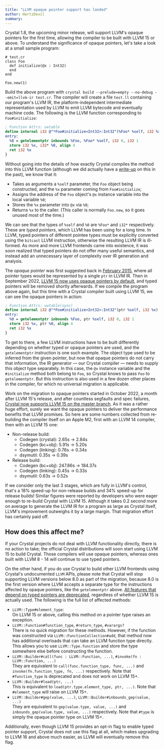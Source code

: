 ```yaml
---
title: "LLVM opaque pointer support has landed"
author: HertzDevil
summary: 
---
```


Crystal 1.8, the upcoming minor release, will support LLVM's opaque pointers for the first time, allowing the compiler to be built with LLVM 15 or above. To understand the significance of opaque pointers, let's take a look at a small sample program:

```crystal
# test.cr
class Foo
  def initialize(@x : Int32)
  end
end

Foo.new(1)
```

Build the above program with `crystal build --prelude=empty --no-debug --emit=llvm-ir test.cr`. The compiler will create a file `test.ll` containing our program's LLVM IR, the platform-independent intermediate representation used by LLVM to emit LLVM bytecode and eventually machine code. The following is the LLVM function corresponding to `Foo#initialize`:

```llvm
; Function Attrs: uwtable
define internal i32 @"*Foo#initialize<Int32>:Int32"(%Foo* %self, i32 %x) #0 {
entry:
  %0 = getelementptr inbounds %Foo, %Foo* %self, i32 0, i32 1
  store i32 %x, i32* %0, align 4
  ret i32 %x
}
```

Without going into the details of how exactly Crystal compiles the method into this LLVM function (although we did actually have a [write-up](https://crystal-lang.org/2015/03/04/internals/) on this in the past), we know that it:

* Takes as arguments a `%self` parameter, the `Foo` object being constructed, and the `%x` parameter coming from `Foo#initialize`;
* Assigns the address of the `Foo` object's `@x` instance variable into the local variable `%0`;
* Stores the `%x` parameter into `@x` via `%0`;
* Returns `%x` to the caller. (This caller is normally `Foo.new`, so it goes unused most of the time.)

We can see that the types of `%self` and `%0` are `%Foo*` and `i32*` respectively. These are _typed pointers_, which LLVM has been using for a long time. In LLVM, typed pointers of different pointee types must be explicitly converted using the `bitcast` LLVM instruction, otherwise the resulting LLVM IR is ill-formed. As more and more LLVM frontends came into existence, it was soon realized that typed pointers do not offer many useful semantics, and instead add an unnecessary layer of complexity over IR generation and analysis.

The _opaque pointer_ was first suggested back in [February 2015](https://lists.llvm.org/pipermail/llvm-dev/2015-February/081822.html), where all pointer types would be represented by a single `ptr` in LLVM IR. Then in September 2022, [LLVM 15 now uses opaque pointers by default](https://releases.llvm.org/15.0.0/docs/OpaquePointers.html#version-support), and typed pointers will be removed shortly afterwards. If we compile the program above again, but this time with a Crystal compiler built using LLVM 15, we can see the opaque pointers in action:

```llvm
; Function Attrs: uwtable(sync)
define internal i32 @"*Foo#initialize<Int32>:Int32"(ptr %self, i32 %x) #0 {
entry:
  %0 = getelementptr inbounds %Foo, ptr %self, i32 0, i32 1
  store i32 %x, ptr %0, align 4
  ret i32 %x
}
```

To get to there, a few LLVM instructions have to be built differently depending on whether typed or opaque pointers are used, and the `getelementptr` instruction is one such example. The object type used to be inferred from the given pointer, but now that opaque pointers do not carry that information, the IR generator — our Crystal compiler — needs to supply this object type separately. In this case, the `@x` instance variable and the `#initialize` method both belong to `Foo`, so Crystal knows to pass `Foo` to `getelementptr`. But this instruction is also used in a few dozen other places in the compiler, for which no universal migration is applicable.

Work on the migration to opaque pointers started in October 2022, a month after LLVM 15's release, and after countless segfaults and spec failures, [Crystal now supports LLVM 15 on the master branch](https://github.com/crystal-lang/crystal/pull/13173). As it was a rather huge effort, surely we want the opaque pointers to deliver the performance benefits that LLVM promises. So here are some numbers collected from re-building the compiler itself on an Apple M2, first with an LLVM 14 compiler, then with an LLVM 15 one:

* Non-release build:
  * Codegen (crystal): 2.65s → 2.84s
  * Codegen (bc+obj): 5.91s → 5.20s
  * Codegen (linking): 0.76s → 0.34s
  * dsymutil: 0.35s → 0.39s
* Release build:
  * Codegen (bc+obj): 247.86s → 184.37s
  * Codegen (linking): 0.45s → 0.33s
  * dsymutil: 0.63s → 0.52s

If we consider only the last 3 stages, which are fully in LLVM's control, that's a 18% speed-up for non-release builds and 34% speed-up for release builds! Similar figures were reported by developers who were eager enough to re-build Crystal with LLVM 15. Although it takes 0.2 second more on average to generate the LLVM IR for a program as large as Crystal itself, LLVM's improvement outweighs it by a large margin. That migration effort has certainly paid off.

## How does this affect me?

If your Crystal projects do not deal with LLVM functionality directly, there is no action to take; the official Crystal distributions will soon start using LLVM 15 to build Crystal. Those compilers will use opaque pointers, whereas ones built with LLVM 8 - 14 will continue to use typed pointers.

On the other hand, if you do use Crystal to build other LLVM frontends using Crystal's undocumented `LLVM` APIs, please note that Crystal will stop supporting LLVM versions below 8.0 as part of the migration, because 8.0 is the first version where LLVM accepts a separate type for the instructions affected by opaque pointers, like the `getelementptr` above. [All features that depend on typed pointers are deprecated](https://github.com/crystal-lang/crystal/pull/13172), regardless of whether LLVM 15 is actually used. The following is the full list of affected methods:

* `LLVM::Type#element_type`:  
  On LLVM 15 or above, calling this method on a pointer type raises an exception.
* `LLVM::Function#function_type`, `#return_type`, `#varargs?`  
  There is no quick migration for these methods. However, if the function was constructed via `LLVM::FunctionCollection#add`, that method now has additional overloads that can take an LLVM function type directly. This allows you to use `LLVM::Type.function` and store the type somewhere else before constructing the function.
* `LLVM::Builder#call(func : LLVM::Function, ...)`, `#invoke(fn : LLVM::Function, ...)`  
  They are equivalent to `call(func.function_type, func, ...)` and `invoke(fn.function_type, fn, ...)` respectively. Note that `#function_type` is deprecated and does not work on LLVM 15+.
* `LLVM::Builder#load(ptr, ...)`  
  This is equivalent to `load(ptr.type.element_type, ptr, ...)`. Note that `#element_type` will raise on LLVM 15+.
* `LLVM::Builder#gep(value, ...)`, `LLVM::Builder#inbounds_gep(value, ...)`  
  They are equivalent to `gep(value.type, value, ...)` and `inbounds_gep(value.type, value, ...)` respectively. Note that `#type` is simply the opaque pointer type on LLVM 15+.

Additionally, even though LLVM 15 provides an opt-in flag to enable typed pointer support, Crystal does not use this flag at all, which makes upgrading to LLVM 16 and above much easier, as LLVM will eventually remove this flag.
